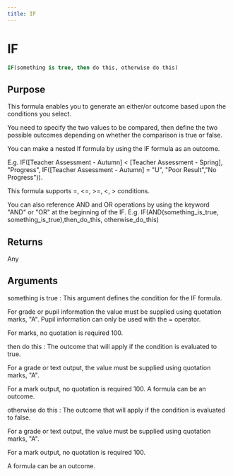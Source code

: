 ```yaml
---
title: IF
---
```


# IF

~~~ sql
IF(something is true, then do this, otherwise do this)
~~~

## Purpose

This formula enables you to generate an either/or outcome based upon the conditions you select. 

You need to specify the two values to be compared, then define the two possible outcomes depending on whether the comparison is true or false. 

You can make a nested If formula by using the IF formula as an outcome. 

E.g. IF([Teacher Assessment - Autumn] < [Teacher Assessment - Spring], "Progress", IF([Teacher Assessment - Autumn] = "U", "Poor Result","No Progress")). 

This formula supports =, <=, >=, <, > conditions. 

You can also reference AND and OR operations by using the keyword "AND" or "OR" at the beginning of the IF. E.g. IF(AND(something_is_true, something_is_true),then_do_this, otherwise_do_this)

## Returns

Any

## Arguments

something is true
: This argument defines the condition for the IF formula. 

For grade or pupil information the value must be supplied using quotation marks, "A". Pupil information can only be used with the = operator. 

For marks, no quotation is required 100.

then do this
: The outcome that will apply if the condition is evaluated to true. 

For a grade or text output, the value must be supplied using quotation marks, "A". 

For a mark output, no quotation is required 100. A formula can be an outcome.

otherwise do this
: The outcome that will apply if the condition is evaluated to false. 

For a grade or text output, the value must be supplied using quotation marks, "A". 

For a mark output, no quotation is required 100. 

A formula can be an outcome.